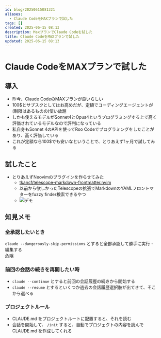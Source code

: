 ```yaml
---
id: blog/20250615081321
aliases:
  - Claude CodeをMAXプランで試した
tags: []
created: 2025-06-15 08:13
description: MaxプランでClaude Codeを試した
title: Claude CodeをMAXプランで試した
updated: 2025-06-15 08:13
---
```


# Claude CodeをMAXプランで試した

## 導入

- 昨今、Claude CodeのMAXプランが良いらしい
- 100$とサブスクとしてはお高めだが、定額でコーディングエージェントが(制限はあるものの)使い放題
- しかも使えるモデルがSonnet4とOpus4というプログラミングする上で高く評価されているモデルなので評判になっている
- 私自身もSonnet 4のAPIを使ってRoo Codeでプログラミングをしたことがあり、高く評価している
- これが定額なら100$でも安いなということで、とりあえず1ヶ月で試してみる

## 試したこと

- とりあえずNeovimのプラグインを作らせてみた
    - [tkancf/telescope-markdown-frontmatter.nvim](https://github.com/tkancf/telescope-markdown-frontmatter.nvim)
    - 以前から欲しかったTelescopeの拡張でMarkdownのYAMLフロントマターをfuzzy finder検索できるやつ
    - ![デモ](https://gyazo.com/d65696c4135d8023ab70fe2863537c11.png)

## 知見メモ

### 全承認したいとき

`claude --dangerously-skip-permissions` とすると全部承認して勝手に実行・編集する  
危険

### 前回の会話の続きを再開したい時

- `claude --continue` とすると前回の会話履歴の続きから開始する
- `claude --resume` とするといくつか過去の会話履歴選択肢が出てきて、そこから選べる

### プロジェクトルール

- CLAUDE.md をプロジェクトルートに配置すると、それを読む
- 会話を開始して、 `/init` すると、自動でプロジェクトの内容を読んで CLAUDE.md を作成してくれる

